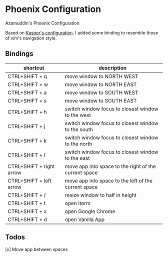 # Phoenix Configuration 
Azamuddin's Phoenix Configuration 

Based on [Kasper's configuration](https://github.com/kasper/.config/blob/master/phoenix/phoenix.js). I added some binding to resemble those of vim's navigation style. 

## Bindings

| shortcut  | description|
----        |---         |
| CTRL+SHIFT + q | move window to NORTH WEST |
| CTRL+SHIFT + w | move window to NORTH EAST |
| CTRL+SHIFT + a | move window to SOUTH WEST |
| CTRL+SHIFT + s | move window to SOUTH EAST |
| CTRL+SHIFT + h | switch window focus to closest window to the west |
| CTRL+SHIFT + j | switch window focus to closest window to the south|
| CTRL+SHIFT + k | switch window focus to closest window to the north|
| CTRL+SHIFT + l | switch window focus to closest window to the east |
| CTRL+SHIFT + right arrow | move app into space to the right of the current space|
| CTRL+SHIFT + left arrow | move app into space to the left of the current space|
| CTRL+SHIFT + / | resize window to half in height |
| CTRL+SHIFT + t | open Iterm |
| CTRL+SHIFT + x | open Google Chrome |
| CTRL+SHIFT + d | open Vanilla App |

## Todos
[x] Move app between spaces 
